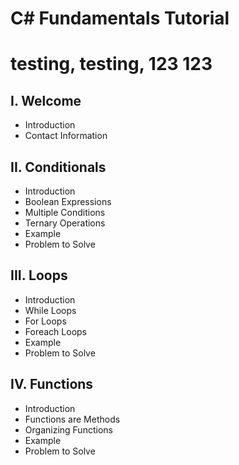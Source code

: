 # C# Fundamentals Tutorial
# testing, testing, 123 123
## I. Welcome
* Introduction
* Contact Information
## II. Conditionals
* Introduction
* Boolean Expressions
* Multiple Conditions
* Ternary Operations
* Example
* Problem to Solve
## III. Loops
* Introduction
* While Loops
* For Loops
* Foreach Loops
* Example
* Problem to Solve
## IV. Functions
* Introduction
* Functions are Methods
* Organizing Functions
* Example
* Problem to Solve
